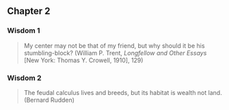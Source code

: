 <!--
Copyright (c) 2024 Eikloof
SPDX-License-Identifier: BSD-2-Clause-Patent
-->
## Chapter 2

### Wisdom 1

> My center may not be that of my friend, but why should it be his stumbling-block? (William P. Trent, *Longfellow and Other Essays* [New York: Thomas Y. Crowell, 1910], 129)

### Wisdom 2

> The feudal calculus lives and breeds, but its habitat is wealth not land. (Bernard Rudden)
